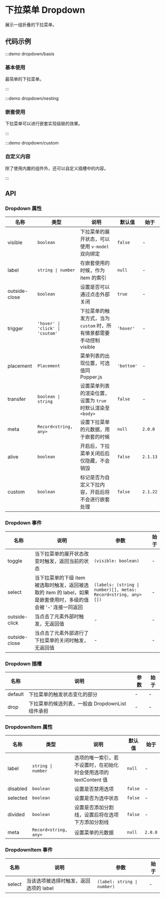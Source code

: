 # 下拉菜单 Dropdown

展示一组折叠的下拉菜单。

## 代码示例

:::demo dropdown/basis

### 基本使用

最简单的下拉菜单。

:::

:::demo dropdown/nesting

### 嵌套使用

下拉菜单可以进行嵌套实现级联的效果。

:::

:::demo dropdown/custom

### 自定义内容

除了使用内置的组件外，还可以自定义插槽中的内容。

:::

## API

### Dropdown 属性

| 名称          | 类型                             | 说明                                                                 | 默认值     | 始于     |
| ------------- | -------------------------------- | -------------------------------------------------------------------- | ---------- | -------- |
| visible       | `boolean`                        | 下拉菜单的展开状态，可以使用 `v-model` 双向绑定                      | `false`    | -        |
| label         | `string \| number`               | 在嵌套使用的时候，作为 item 的索引                                   | `null`     | -        |
| outside-close | `boolean`                        | 设置是否可以通过点击外部关闭                                         | `true`     | -        |
| trigger       | `'hover' \| 'click' \| 'csutom'` | 下拉菜单的触发方式，当为 `custom` 时，所有情景都需要手动控制 visible | `'hover'`  | -        |
| placement     | `Placement`                      | 菜单列表的出现位置，可选值同 Popper.js                               | `'bottom'` | -        |
| transfer      | `boolean \| string`              | 设置菜单列表的渲染位置，设置为 `true` 时默认渲染至 `<body>`          | `false`    | -        |
| meta          | `Record<string, any>`            | 设置下拉菜单的元数据，用于嵌套的时候                                 | `null`     | `2.0.0`  |
| alive         | `boolean`                        | 开启后，下拉菜单关闭后后仅隐藏，不会销毁                             | `false`    | `2.1.13` |
| custom        | `boolean`                        | 标记是否为自定义下拉内容，开启后将不会进行嵌套处理                   | `false`    | `2.1.22` |

### Dropdown 事件

| 名称          | 说明                                                                                                            | 参数                                                           | 始于 |
| ------------- | --------------------------------------------------------------------------------------------------------------- | -------------------------------------------------------------- | ---- |
| toggle        | 当下拉菜单的展开状态改变时触发，返回当前的状态                                                                  | `(visible: boolean)`                                           | -    |
| select        | 当下拉菜单的下级 item 被选取时触发，返回被选取的 item 的 label，如果是嵌套使用时，多级的值会被 '-' 连接一同返回 | `(labels: (string \| number)[], metas: Record<string, any>[])` | -    |
| outside-click | 当点击了元素外部时触发，无返回值                                                                                | -                                                              | -    |
| outside-close | 当点击了元素外部进行了下拉菜单的关闭时触发，无返回值                                                            | -                                                              | -    |

### Dropdown 插槽

| 名称    | 说明                                             | 参数 | 始于 |
| ------- | ------------------------------------------------ | ---- | ---- |
| default | 下拉菜单的触发状态变化的部分                     | -    | -    |
| drop    | 下拉菜单的候选列表，一般由 DropdownList 组件承担 | -    | -    |

### DropdownItem 属性

| 名称     | 类型                  | 说明                                                              | 默认值  | 始于    |
| -------- | --------------------- | ----------------------------------------------------------------- | ------- | ------- |
| label    | `string \| number`    | 选项的唯一索引，若不设置时，在初始化时会使用选项的 textContent 值 | `null`  | -       |
| disabled | `boolean`             | 设置是否禁用选项                                                  | `false` | -       |
| selected | `boolean`             | 设置是否为选中状态                                                | `false` | -       |
| divided  | `boolean`             | 设置是否添加分割线，设置后将在选项下方添加分割线                  | `false` | -       |
| meta     | `Record<string, any>` | 设置菜单的元数据                                                  | `null`  | `2.0.0` |

### DropdownItem 事件

| 名称   | 说明                                   | 参数                        | 始于 |
| ------ | -------------------------------------- | --------------------------- | ---- |
| select | 当该选项被选择时触发，返回选项的 label | `(label: string \| number)` | -    |
